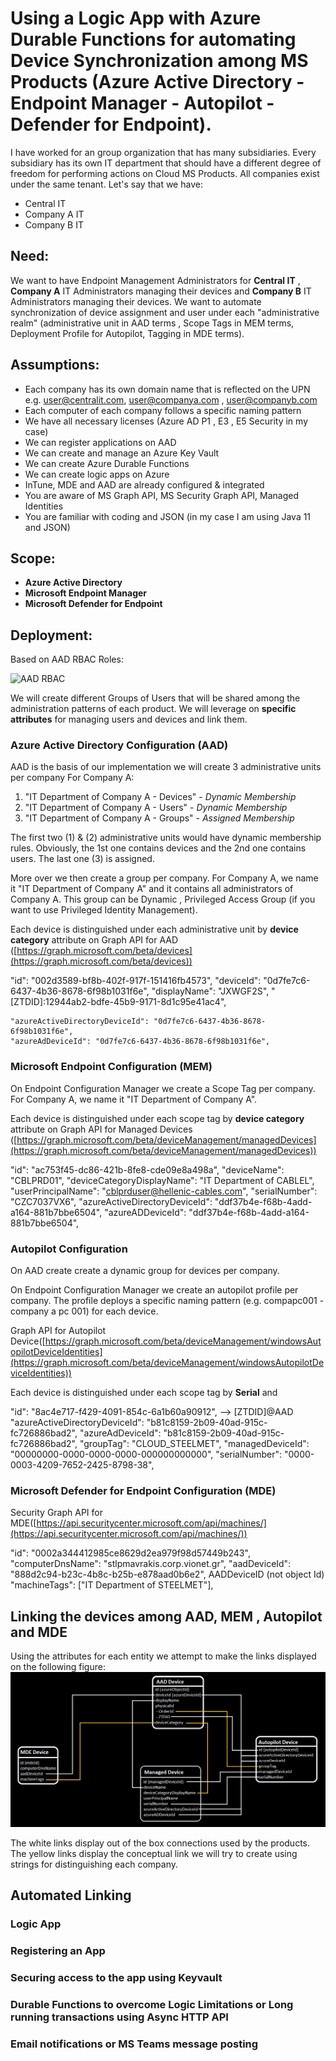 # Using a Logic App with Azure Durable Functions for automating Device Synchronization among MS Products (Azure Active Directory - Endpoint Manager - Autopilot - Defender for Endpoint).
I have worked for an group organization that has many subsidiaries. 
Every subsidiary has its own IT department that should have a different degree of freedom for performing actions on Cloud MS Products. 
All companies exist under the same tenant.
Let's say that we have:
- Central IT
- Company A IT
- Company B IT

## Need: 
We want to have Endpoint Management Administrators for **Central IT** , **Company A** IT Administrators managing their devices and **Company B** IT Administrators managing their devices. 
We want to automate synchronization of device assignment and user under each "administrative realm" (administrative unit in AAD terms , Scope Tags in MEM terms, Deployment Profile for Autopilot, Tagging in MDE terms). 

## Assumptions: 
- Each company has its own domain name that is reflected on the UPN e.g. user@centralit.com, user@companya.com , user@companyb.com
- Each computer of each company follows a specific naming pattern 
- We have all necessary licenses (Azure AD P1 , E3 , E5 Security in my case) 
- We can register applications on AAD
- We can create and manage an Azure Key Vault
- We can create Azure Durable Functions 
- We can create logic apps on Azure
- InTune, MDE and AAD are already configured & integrated
- You are aware of MS Graph API, MS Security Graph API, Managed Identities
- You are familiar with coding and JSON (in my case I am using Java 11 and JSON)

## Scope: 
- **Azure Active Directory**
- **Microsoft Endpoint Manager**
- **Microsoft Defender for Endpoint**

## Deployment: 

Based on AAD RBAC Roles: 

![AAD RBAC](https://learn.microsoft.com/en-us/azure/active-directory/roles/media/concept-understand-roles/role-overlap-diagram.png)

We will create different Groups of Users that will be shared among the administration patterns of each product.
We will leverage on **specific attributes** for managing users and devices and link them. 

### Azure Active Directory Configuration (AAD)
AAD is the basis of our implementation we will create 3 administrative units per company
For Company A:
1. "IT Department of Company A - Devices" - *Dynamic Membership*
2. "IT Department of Company A - Users" - *Dynamic Membership*
3. "IT Department of Company A - Groups" - *Assigned Membership*

The first two (1) & (2) administrative units would have dynamic membership rules.
Obviously, the 1st one contains devices and the 2nd one contains users. 
The last one (3) is assigned.

More over we then create a group per company. For Company A, we name it "IT Department of Company A" and it contains all administrators of Company A.
This group can be Dynamic , Privileged Access Group (if you want to use Privileged Identity Management). 

Each device is distinguished under each administrative unit by **device category** attribute on Graph API for AAD ([https://graph.microsoft.com/beta/devices](https://graph.microsoft.com/beta/devices))


"id": "002d3589-bf8b-402f-917f-151416fb4573",
"deviceId": "0d7fe7c6-6437-4b36-8678-6f98b1031f6e",
"displayName": "JXWGF2S",
"[ZTDID]:12944ab2-bdfe-45b9-9171-8d1c95e41ac4",

    "azureActiveDirectoryDeviceId": "0d7fe7c6-6437-4b36-8678-6f98b1031f6e",
    "azureAdDeviceId": "0d7fe7c6-6437-4b36-8678-6f98b1031f6e",


### Microsoft Endpoint Configuration (MEM)
On Endpoint Configuration Manager we create a Scope Tag per company.
For Company A, we name it "IT Department of Company A". 

Each device is distinguished under each scope tag by **device category** attribute on Graph API for Managed Devices ([https://graph.microsoft.com/beta/deviceManagement/managedDevices](https://graph.microsoft.com/beta/deviceManagement/managedDevices))

"id": "ac753f45-dc86-421b-8fe8-cde09e8a498a",
"deviceName": "CBLPRD01",
"deviceCategoryDisplayName": "IT Department of CABLEL",
"userPrincipalName": "cblprduser@hellenic-cables.com",
"serialNumber": "CZC7037VX6",
"azureActiveDirectoryDeviceId": "ddf37b4e-f68b-4add-a164-881b7bbe6504",
"azureADDeviceId": "ddf37b4e-f68b-4add-a164-881b7bbe6504",

### Autopilot Configuration
On AAD create create a dynamic group for devices per company. 

On Endpoint Configuration Manager we create an autopilot profile per company.
The profile deploys a specific naming pattern (e.g. compapc001 - company a pc 001) for each device. 

Graph API for Autopilot Device([https://graph.microsoft.com/beta/deviceManagement/windowsAutopilotDeviceIdentities](https://graph.microsoft.com/beta/deviceManagement/windowsAutopilotDeviceIdentities))

Each device is distinguished under each scope tag by **Serial** and 

"id": "8ac4e717-f429-4091-854c-6a1b60a90912",   --> [ZTDID]@AAD
"azureActiveDirectoryDeviceId": "b81c8159-2b09-40ad-915c-fc726886bad2",
"azureAdDeviceId": "b81c8159-2b09-40ad-915c-fc726886bad2",
"groupTag": "CLOUD_STEELMET",
"managedDeviceId": "00000000-0000-0000-0000-000000000000", 
"serialNumber": "0000-0003-4209-7652-2425-8798-38",
 
### Microsoft Defender for Endpoint Configuration (MDE)

Security Graph API for MDE([https://api.securitycenter.microsoft.com/api/machines/](https://api.securitycenter.microsoft.com/api/machines/))

"id": "0002a344412985ce8629d2ea979f98d57449b243",
"computerDnsName": "stlpmavrakis.corp.vionet.gr",
"aadDeviceId": "888d2c94-b23c-4b8c-b25b-e878aad0b6e2", AADDeviceID (not object Id)
"machineTags": ["IT Department of STEELMET"],

## Linking the devices among AAD, MEM , Autopilot and MDE

Using the attributes for each entity we attempt to make the links displayed on the following figure:
![Entity Links](https://github.com/sip03ds/viofunction/blob/81005d0db697b858f2cbe2527a3209d937bf56c2/src/main/resources/images/Graph_Api_Links.png)

The white links display out of the box connections used by the products.
The yellow links display the conceptual link we will try to create using strings for distinguishing each company. 

## Automated Linking

### Logic App

### Registering an App

### Securing access to the app using Keyvault

### Durable Functions to overcome Logic Limitations or Long running transactions using Async HTTP API

### Email notifications or MS Teams message posting